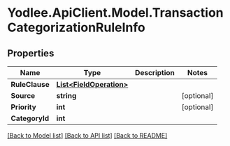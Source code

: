 # Yodlee.ApiClient.Model.TransactionCategorizationRuleInfo

## Properties

Name | Type | Description | Notes
------------ | ------------- | ------------- | -------------
**RuleClause** | [**List&lt;FieldOperation&gt;**](FieldOperation.md) |  | 
**Source** | **string** |  | [optional] 
**Priority** | **int** |  | [optional] 
**CategoryId** | **int** |  | 

[[Back to Model list]](../README.md#documentation-for-models) [[Back to API list]](../README.md#documentation-for-api-endpoints) [[Back to README]](../README.md)

